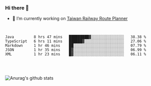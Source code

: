 ### Hi there 👋

- 🔭 I’m currently working on [Taiwan Railway Route Planner](https://github.com/Taiwan-Railway-Route-Planner)

<br/>

<!--START_SECTION:waka-->
```text
Java         8 hrs 47 mins   █████████▓░░░░░░░░░░░░░░░   38.38 % 
TypeScript   6 hrs 11 mins   ██████▓░░░░░░░░░░░░░░░░░░   27.06 % 
Markdown     1 hr 46 mins    ██░░░░░░░░░░░░░░░░░░░░░░░   07.79 % 
JSON         1 hr 35 mins    █▓░░░░░░░░░░░░░░░░░░░░░░░   06.99 % 
XML          1 hr 23 mins    █▓░░░░░░░░░░░░░░░░░░░░░░░   06.11 % 
```
<!--END_SECTION:waka-->

<br/>
<br/>

![Anurag's github stats](https://github-readme-stats.vercel.app/api?username=DepickereSven&show_icons=true&theme=tokyonight)



<!--
**DepickereSven/DepickereSven** is a ✨ _special_ ✨ repository because its `README.md` (this file) appears on your GitHub profile.

Here are some ideas to get you started:

- 🔭 I’m currently working on ...
- 🌱 I’m currently learning ...
- 👯 I’m looking to collaborate on ...
- 🤔 I’m looking for help with ...
- 💬 Ask me about ...
- 📫 How to reach me: ...
- 😄 Pronouns: ...
- ⚡ Fun fact: ...
-->
